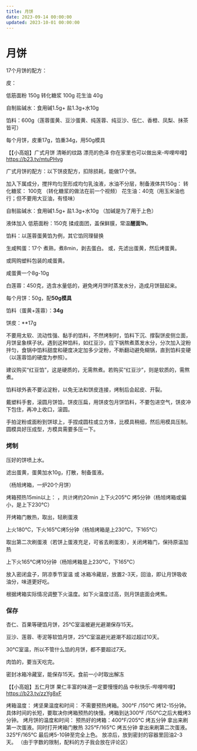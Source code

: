 ```yaml
---
title: 月饼
date: 2023-09-14 00:00:00
updated: 2023-10-01 00:00:00
---
```


# 月饼

17个月饼的配方：

皮：

低筋面粉 150g
转化糖浆 100g
花生油 40g

自制盐碱水：食用碱1.5g+ 盐1.3g+水10g

馅料：600g（莲蓉蛋黄、豆沙蛋黄、纯莲蓉、纯豆沙、伍仁、香橙、凤梨、抹茶皆可）

每个月饼，皮重17g，馅重34g，用50g模具

【【小高姐】广式月饼 清晰的纹路 漂亮的色泽 你在家里也可以做出来-哔哩哔哩】 https://b23.tv/mtuPHvg

广式月饼的配方：以下饼皮配方，扣除损耗，能做17个饼。

加入下属成分，搅拌均匀至形成均匀乳浊液，水油不分层，制备液体共150g：
转化糖浆： 100克 （转化糖浆的做法在前一个视频）
花生油：40克（用玉米油也行；但不要用大豆油，有怪味）

自制盐碱水：食用碱1.5g+ 盐1.3g+水10g （加碱是为了用于上色）

液体加入
低筋面粉：150克
揉成面团，盖保鲜膜，常温**醒面1h**。

馅料：以莲蓉蛋黄馅为例，其它馅同理替换

生咸鸭蛋：17个
煮熟，煮8min，剥去蛋白。
或，先滤出蛋黄，然后烤蛋黄。

或网购塑料包装的咸蛋黄。

咸蛋黄一个8g-10g

白莲蓉：450克，选含水量低的，避免烤月饼时蒸发水分，造成月饼鼓起来。

每个月饼：50g，配**50g模具**

馅料（蛋黄+莲蓉）：**34g**

饼皮：**17g

不要用太软、流动性强、黏手的馅料，不然烤制时，馅料下沉、撑裂饼皮侧立面，月饼呈象棋子状。遇到这种馅料，如红豆沙，应下锅熬煮蒸发水分，分次加入淀粉拌匀，食锅中馅料甜度和硬度决定加多少淀粉，不断翻动避免糊锅，直到馅料变硬（以莲蓉馅的硬度为参照）。

建议购买“红豆馅”，这是硬质的，无需熬煮。若购买“红豆沙”，则是软质的，需熬煮。

馅料球外表不要沾淀粉，以免无法和饼皮连接，烤制后会起皮、开裂。

戴塑料手套，滚圆月饼馅，饼皮压扁，用饼皮包月饼馅料，不要包进空气，饼皮冲下包住，再冲上收口，滚圆。

手拍淀粉或面粉到饼球上，手捏成圆柱或立方体，比模具稍细，然后用模具压制。圆模具好压成型，方模具需要多压一下。

### 烤制

压好的饼喷上水。

滤出蛋黄，蛋黄加水10g，打散，制备蛋液。

（杨旭烤箱，一炉20个月饼）

烤箱预热15min以上：
，共计烤约20min
上下火205°C 烤5分钟（杨旭烤箱或偏小，是上下230℃）

开烤箱门散热，取出，轻刷蛋液

上火180℃，下火165°C烤5分钟（杨旭烤箱是上230℃，下165℃）

取出第二次刷蛋液（若饼上蛋液充足，可省去刷蛋液），关闭烤箱门，保持原温加热

上下火165°C烤10分钟（杨旭烤箱是上230℃，下165℃）

放入密闭盒子，阴凉季节室温 或 冰箱冷藏层，放置2-3天，回油，即让月饼吸收油分，味道更好吃。

根据烤箱实际情况调整下火温度。如下火温度过高，则月饼底面会烤焦。

### 保存

杏仁、百果等硬馅月饼，25℃室温被避光避潮保存15天。

豆沙、莲蓉、枣泥等软馅月饼，25℃室温避光避潮不超过超过10天。

30℃室温，所以不管什么馅的月饼，都不要超过7天。

肉馅的，要当天吃完。

密封冰箱冷藏室，能保存15天。食前一小时取出解冻

【【小高姐】五仁月饼  果仁丰富的味道一定要慢慢的品 中秋快乐-哔哩哔哩】 https://b23.tv/zzYg8xF

烤箱温度：
烤坚果温度和时间：
不需要预热烤箱。300°F /150°C 烤12-15分钟。具体时间的长短，要取决你烤箱预热的快慢。烤箱到达300°F /150°C之后大概烤3分钟。
烤月饼的温度和时间：
预热好的烤箱：400°F/205°C 烤五分钟
拿出来刷第一次蛋液。同时打开烤箱门散热
325°F/165°C 烤五分钟
拿出来刷第二次蛋液。
325°F/165°C 最后烤5-10钟至完全上色。
放凉后，放到密封的容器里回油2-3天。
（由于字数的限制，配料的方子我会放在评论区）
